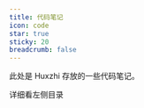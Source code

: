```yaml
---
title: 代码笔记
icon: code
star: true
sticky: 20
breadcrumb: false
---
```


此处是 Huxzhi 存放的一些代码笔记。

<!-- more -->

详细看左侧目录